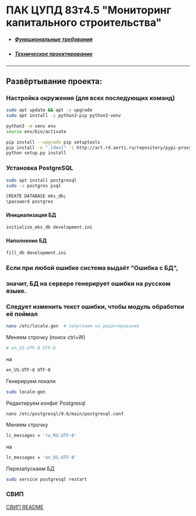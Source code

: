 # ПАК ЦУПД 83т4.5 "Мониторинг капитального строительства"

- ##### [Функциональные требования](https://confluence.rd.aorti.ru/pages/viewpage.action?pageId=34288411)
- ##### [Техническое проектирование](https://gitlab.rd.aorti.ru/ntc-sria/nio1/analytics2/-/tree/master/%D0%A6%D0%A3%D0%9F%D0%94/%D0%9C%D0%9A%D0%A1/%D0%A2%D0%9F%20%D0%BD%D0%B0%20%D1%80%D0%B0%D0%B7%D1%80%D0%B0%D0%B1%D0%BE%D1%82%D0%BA%D1%83%20%D0%9F%D0%98)

--------------------------------------------------------------------------------
## Развёртывание проекта:
### Настройка окружения (для всех последующих команд)
```sh
sudo apt update && apt -y upgrade
sudo apt install -y python3-pip python3-venv

python3 -m venv env
source env/bin/activate

pip install --upgrade pip setuptools
pip install -e ".[dev]" -i http://art.rd.aorti.ru/repository/pypi-proxy/simple/ --trusted-host art.rd.aorti.ru
python setup.py install
``` 

### Установка PostgreSQL 
```sh
sudo apt install postgresql
sudo -u postgres psql

CREATE DATABASE mks_db;
\password postgres
``` 
#### Инициализация БД
```sh
initialize_mks_db development.ini
```

#### Наполнение БД
```sh
fill_db development.ini
```
###

### Если при любой ошибке система выдаёт "Ошибка с БД",
### значит, БД на сервере генерирует ошибки на русском языке.
### Следует изменить текст ошибки, чтобы модуль обработки её поймал
```sh
nano /etc/locale.gen  # запускаем на редактирование
```
Меняем строчку (поиск ctrl+W)
```sh
# en_US.UTF-8 UTF-8
```
на
```sh
en_US.UTF-8 UTF-8
```
Генерируем локали
```sh
sudo locale-gen
```
Редактируем конфиг Postgresql
```
nano /etc/postgresql/9.6/main/postgresql.conf
```
Меняем строчку
```sh
lc_messages = 'ru_RU.UTF-8'
```
на
```sh
lc_messages = 'en_US.UTF-8'
```
Перезапускаем БД
```sh
sudo service postgresql restart
```

### СВИП
[СВИП README](mks_backend/SVIP/README.md)
